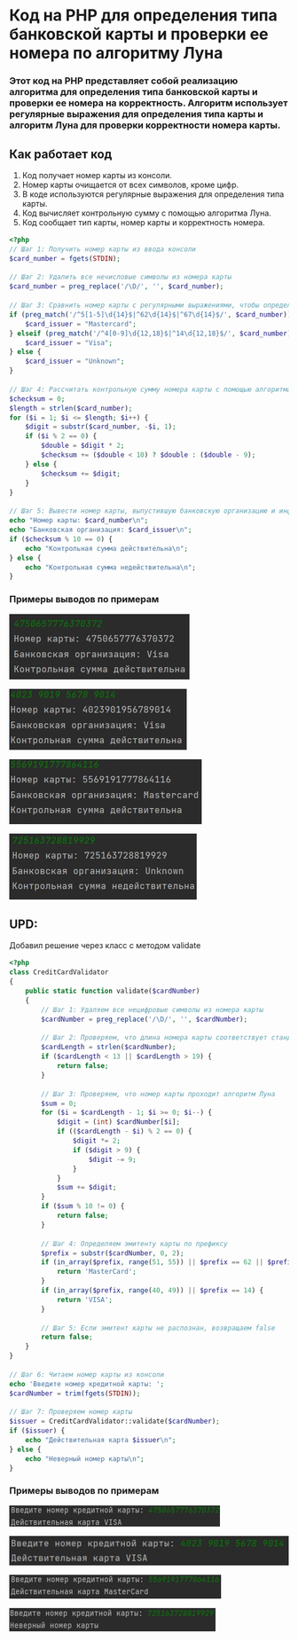 # Код на PHP для определения типа банковской карты и проверки ее номера по алгоритму Луна
### Этот код на PHP представляет собой реализацию алгоритма для определения типа банковской карты и проверки ее номера на корректность. Алгоритм использует регулярные выражения для определения типа карты и алгоритм Луна для проверки корректности номера карты.

## Как работает код
1. Код получает номер карты из консоли.
2. Номер карты очищается от всех символов, кроме цифр.
3. В коде используются регулярные выражения для определения типа карты.
4. Код вычисляет контрольную сумму с помощью алгоритма Луна.
5. Код сообщает тип карты, номер карты и корректность номера.

```php
<?php
// Шаг 1: Получить номер карты из ввода консоли
$card_number = fgets(STDIN);

// Шаг 2: Удалить все нечисловые символы из номера карты
$card_number = preg_replace('/\D/', '', $card_number);

// Шаг 3: Сравнить номер карты с регулярными выражениями, чтобы определить выпустившую банковскую организацию
if (preg_match('/^5[1-5]\d{14}$|^62\d{14}$|^67\d{14}$/', $card_number)) {
    $card_issuer = "Mastercard";
} elseif (preg_match('/^4[0-9]\d{12,18}$|^14\d{12,18}$/', $card_number)) {
    $card_issuer = "Visa";
} else {
    $card_issuer = "Unknown";
}

// Шаг 4: Рассчитать контрольную сумму номера карты с помощью алгоритма Луна
$checksum = 0;
$length = strlen($card_number);
for ($i = 1; $i <= $length; $i++) {
    $digit = substr($card_number, -$i, 1);
    if ($i % 2 == 0) {
        $double = $digit * 2;
        $checksum += ($double < 10) ? $double : ($double - 9);
    } else {
        $checksum += $digit;
    }
}

// Шаг 5: Вывести номер карты, выпустившую банковскую организацию и информацию о том, является ли номер карты действительным или недействительным на основе расчета контрольной суммы
echo "Номер карты: $card_number\n";
echo "Банковская организация: $card_issuer\n";
if ($checksum % 10 == 0) {
    echo "Контрольная сумма действительна\n";
} else {
    echo "Контрольная сумма недействительна\n";
}
```

### Примеры выводов по примерам

![Alt-текст](Screenshot_7.jpg)

![Alt-текст](Screenshot_8.jpg)

![Alt-текст](Screenshot_9.jpg)

![Alt-текст](Screenshot_10.jpg)


## UPD:
Добавил решение через класс с методом validate

```php
<?php
class CreditCardValidator
{
    public static function validate($cardNumber)
    {
        // Шаг 1: Удаляем все нецифровые символы из номера карты
        $cardNumber = preg_replace('/\D/', '', $cardNumber);

        // Шаг 2: Проверяем, что длина номера карты соответствует стандарту ISO/IEC 7812
        $cardLength = strlen($cardNumber);
        if ($cardLength < 13 || $cardLength > 19) {
            return false;
        }

        // Шаг 3: Проверяем, что номер карты проходит алгоритм Луна
        $sum = 0;
        for ($i = $cardLength - 1; $i >= 0; $i--) {
            $digit = (int) $cardNumber[$i];
            if (($cardLength - $i) % 2 == 0) {
                $digit *= 2;
                if ($digit > 9) {
                    $digit -= 9;
                }
            }
            $sum += $digit;
        }
        if ($sum % 10 != 0) {
            return false;
        }

        // Шаг 4: Определяем эмитенту карты по префиксу
        $prefix = substr($cardNumber, 0, 2);
        if (in_array($prefix, range(51, 55)) || $prefix == 62 || $prefix == 67) {
            return 'MasterCard';
        }
        if (in_array($prefix, range(40, 49)) || $prefix == 14) {
            return 'VISA';
        }

        // Шаг 5: Если эмитент карты не распознан, возвращаем false
        return false;
    }
}

// Шаг 6: Читаем номер карты из консоли
echo 'Введите номер кредитной карты: ';
$cardNumber = trim(fgets(STDIN));

// Шаг 7: Проверяем номер карты
$issuer = CreditCardValidator::validate($cardNumber);
if ($issuer) {
    echo "Действительная карта $issuer\n";
} else {
    echo "Неверный номер карты\n";
}
```

### Примеры выводов по примерам

![Alt-текст](Screenshot_12.jpg)

![Alt-текст](Screenshot_13.jpg)

![Alt-текст](Screenshot_14.jpg)

![Alt-текст](Screenshot_15.jpg)